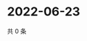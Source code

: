 # 2022-06-23

共 0 条

<!-- BEGIN WEIBO -->
<!-- 最后更新时间 Thu Jun 23 2022 17:15:35 GMT+0800 (China Standard Time) -->

<!-- END WEIBO -->
